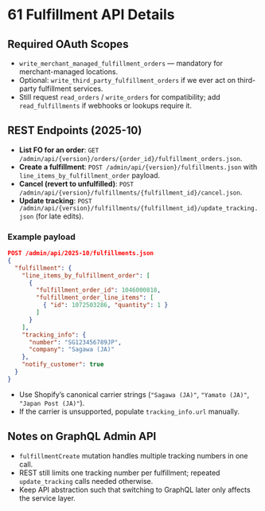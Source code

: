 # 61 Fulfillment API Details

## Required OAuth Scopes
- `write_merchant_managed_fulfillment_orders` — mandatory for merchant-managed locations.
- Optional: `write_third_party_fulfillment_orders` if we ever act on third-party fulfillment services.
- Still request `read_orders` / `write_orders` for compatibility; add `read_fulfillments` if webhooks or lookups require it.

## REST Endpoints (2025-10)
- **List FO for an order**: `GET /admin/api/{version}/orders/{order_id}/fulfillment_orders.json`.
- **Create a fulfillment**: `POST /admin/api/{version}/fulfillments.json` with `line_items_by_fulfillment_order` payload.
- **Cancel (revert to unfulfilled)**: `POST /admin/api/{version}/fulfillments/{fulfillment_id}/cancel.json`.
- **Update tracking**: `POST /admin/api/{version}/fulfillments/{fulfillment_id}/update_tracking.json` (for late edits).

### Example payload
```json
POST /admin/api/2025-10/fulfillments.json
{
  "fulfillment": {
    "line_items_by_fulfillment_order": [
      {
        "fulfillment_order_id": 1046000818,
        "fulfillment_order_line_items": [
          { "id": 1072503286, "quantity": 1 }
        ]
      }
    ],
    "tracking_info": {
      "number": "SG123456789JP",
      "company": "Sagawa (JA)"
    },
    "notify_customer": true
  }
}
```
- Use Shopify’s canonical carrier strings (`"Sagawa (JA)"`, `"Yamato (JA)"`, `"Japan Post (JA)"`).
- If the carrier is unsupported, populate `tracking_info.url` manually.

## Notes on GraphQL Admin API
- `fulfillmentCreate` mutation handles multiple tracking numbers in one call.
- REST still limits one tracking number per fulfillment; repeated `update_tracking` calls needed otherwise.
- Keep API abstraction such that switching to GraphQL later only affects the service layer.

